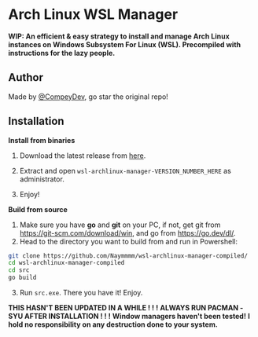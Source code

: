 # Arch Linux WSL Manager

**WIP: An efficient & easy strategy to install and manage Arch Linux instances on Windows Subsystem For Linux (WSL). Precompiled with instructions for the lazy people.**




## Author

Made by [@CompeyDev](https://github.com/CompeyDev), go star the original repo!


## Installation

**Install from binaries**

1. Download the latest release from [here](https://github.com/Naymmmm/wsl-archlinux-manager-compiled/releases/).
2. Extract and open ```wsl-archlinux-manager-VERSION_NUMBER_HERE``` as administrator.

3. Enjoy!


**Build from source**

1. Make sure you have **go** and **git** on your PC, if not, get git from https://git-scm.com/download/win, and go from https://go.dev/dl/.
2. Head to the directory you want to build from and run in Powershell:
```bash
git clone https://github.com/Naymmmm/wsl-archlinux-manager-compiled/
cd wsl-archlinux-manager-compiled
cd src
go build
```
3. Run ```src.exe```. There you have it! Enjoy.

**THIS HASN'T BEEN UPDATED IN A WHILE ! ! !**
**ALWAYS RUN PACMAN -SYU AFTER INSTALLATION ! ! !**
**Window managers haven't been tested!**
**I hold no responsibility on any destruction done to your system.**
